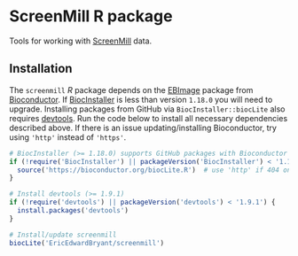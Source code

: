 # ScreenMill R package

Tools for working with [ScreenMill](http://www.rothsteinlab.com/tools/screen_mill/cm_engine) data.

## Installation

The `screenmill` *R* package depends on the 
[EBImage](http://bioconductor.org/packages/release/bioc/html/EBImage.html) package from 
[Bioconductor](http://bioconductor.org/install/). If
[BiocInstaller](http://bioconductor.org/packages/release/bioc/html/BiocInstaller.html) 
is less than version `1.18.0` you will need to upgrade. Installing packages from 
GitHub via `BiocInstaller::biocLite` also requires 
[devtools](https://github.com/hadley/devtools). Run the code below to install 
all necessary dependencies described above. If there is an issue updating/installing
Bioconductor, try using `'http'` instead of `'https'`.

```r
# BiocInstaller (>= 1.18.0) supports GitHub packages with Bioconductor dependencies
if (!require('BiocInstaller') || packageVersion('BiocInstaller') < '1.18.0') {
  source('https://bioconductor.org/biocLite.R')  # use 'http' if 404 on 'https'
}

# Install devtools (>= 1.9.1)
if (!require('devtools') || packageVersion('devtools') < '1.9.1') {
  install.packages('devtools')
}

# Install/update screenmill
biocLite('EricEdwardBryant/screenmill')
```
